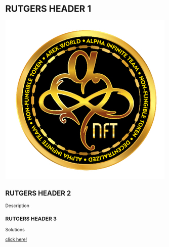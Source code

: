 # RUTGERS HEADER 1
![arex image](AREXLOGO.PNG)


## RUTGERS HEADER 2
Description

### RUTGERS HEADER 3

Solutions

[click here!](https://www.rutgers.edu/?gclid=Cj0KCQjwpeaYBhDXARIsAEzItbH6g0ybUsG7ylJVZqQ1eefMISipoBeeeR1cnBCqkiSLXjM3r2qNDCEaAhGqEALw_wcB)


